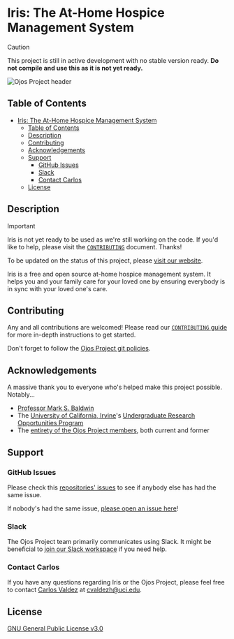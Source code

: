 # Iris: The At-Home Hospice Management System

> [!CAUTION]
> This project is still in active development with no stable version ready.
> **Do not compile and use this as it is not yet ready.**

![Ojos Project header](https://ojosproject.org/images/header.png)

## Table of Contents

- [Iris: The At-Home Hospice Management System](#iris-the-at-home-hospice-management-system)
  - [Table of Contents](#table-of-contents)
  - [Description](#description)
  - [Contributing](#contributing)
  - [Acknowledgements](#acknowledgements)
  - [Support](#support)
    - [GitHub Issues](#github-issues)
    - [Slack](#slack)
    - [Contact Carlos](#contact-carlos)
  - [License](#license)

<!-- todo: Add sections for "Installation", "Usage" once we're in beta. -->
<!-- todo: Use as a guide: https://www.makeareadme.com/ -->

## Description

> [!IMPORTANT]
> Iris is not yet ready to be used as we're still working on the code. If you'd
> like to help, please visit the [`CONTRIBUTING`](https://github.com/ojosproject/iris/blob/dev/CONTRIBUTING.md) document.
> Thanks!
>
> To be updated on the status of this project, please
> [visit our website](https://ojosproject.org/news/).

Iris is a free and open source at-home hospice management system. It helps you
and your family care for your loved one by ensuring everybody is in sync with
your loved one's care.

## Contributing

Any and all contributions are welcomed! Please read our
[`CONTRIBUTING` guide](https://github.com/ojosproject/iris/blob/dev/CONTRIBUTING.md) for more in-depth instructions to get
started.

Don't forget to follow the
[Ojos Project git policies](https://ojosproject.org/docs/policies/git/).

## Acknowledgements

A massive thank you to everyone who's helped make this project possible.
Notably...

- [Professor Mark S. Baldwin](https://markbaldw.in/)
- The [University of California, Irvine](https://uci.edu)'s [Undergraduate
  Research Opportunities Program](https://urop.uci.edu/)
- The [entirety of the Ojos Project members](https://ojosproject.org/docs/url/members/),
  both current and former

## Support

### GitHub Issues

Please check this
[repositories' issues](https://github.com/ojosproject/iris/issues?q=is%3Aissue)
to see if anybody else has had the same issue.

If nobody's had the same issue,
[please open an issue here](https://github.com/ojosproject/iris/issues/new/choose)!

### Slack

The Ojos Project team primarily communicates using Slack. It might be beneficial
to [join our Slack workspace](https://ojosproject.slack.com/) if you need help.

### Contact Carlos

If you have any questions regarding Iris or the Ojos Project, please feel free
to contact [Carlos Valdez](https://github.com/calejvaldez) at
[cvaldezh@uci.edu](mailto:cvaldezh@uci.edu).

## License

[GNU General Public License v3.0](https://choosealicense.com/licenses/gpl-3.0/)

